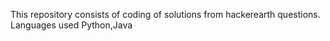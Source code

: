This repository consists of coding of solutions from hackerearth questions.
Languages used Python,Java
